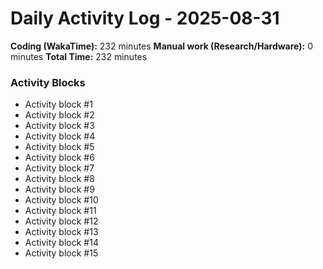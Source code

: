 # Daily Activity Log - 2025-08-31

**Coding (WakaTime):** 232 minutes
**Manual work (Research/Hardware):** 0 minutes
**Total Time:** 232 minutes

### Activity Blocks
- Activity block #1
- Activity block #2
- Activity block #3
- Activity block #4
- Activity block #5
- Activity block #6
- Activity block #7
- Activity block #8
- Activity block #9
- Activity block #10
- Activity block #11
- Activity block #12
- Activity block #13
- Activity block #14
- Activity block #15
